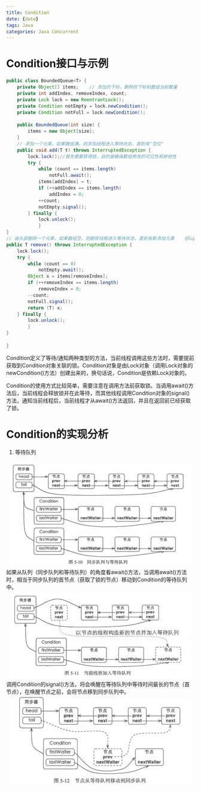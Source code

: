 ```yaml
---
title: Condition
date: {date}
tags: Java
categories: Java Concurrent
---
```

# Condition接口与示例

```Java
public class BoundedQueue<T> {    
    private Object[] items;    // 添加的下标，删除的下标和数组当前数量    
    private int addIndex, removeIndex, count;    
    private Lock lock = new ReentrantLock();    
    private Condition notEmpty = lock.newCondition();    
    private Condition notFull = lock.newCondition();    
    
    public BoundedQueue(int size) {        
        items = new Object[size];    
    }   
    // 添加一个元素，如果数组满，则添加线程进入等待状态，直到有"空位"    
    public void add(T t) throws InterruptedException {        
        lock.lock();//首先需要获得锁，目的是确保数组修改的可见性和排他性
        try {            
            while (count == items.length)                
                notFull.await();            
            items[addIndex] = t;            
            if (++addIndex == items.length)                
                addIndex = 0;            
            ++count;            
            notEmpty.signal();        
        } finally {            
            lock.unlock();        
            }   
}    
// 由头部删除一个元素，如果数组空，则删除线程进入等待状态，直到有新添加元素    @SuppressWarnings("unchecked")    
public T remove() throws InterruptedException {
    lock.lock();        
    try {            
        while (count == 0)                
            notEmpty.await();            
        Object x = items[removeIndex];            
        if (++removeIndex == items.length)                
            removeIndex = 0;            
        --count;            
        notFull.signal();            
        return (T) x;        
    } finally {            
        lock.unlock();        
        }    
}

}
```
Condition定义了等待/通知两种类型的方法，当前线程调用这些方法时，需要提前获取到Condition对象关联的锁。Condition对象是由Lock对象（调用Lock对象的newCondition()方法）创建出来的，换句话说，Condition是依赖Lock对象的。

Condition的使用方式比较简单，需要注意在调用方法前获取锁。当调用await()方法后，当前线程会释放锁并在此等待，而其他线程调用Condition对象的signal()方法，通知当前线程后，当前线程才从await()方法返回，并且在返回前已经获取了锁。



# Condition的实现分析

1. 等待队列

![](https://github.com/Wayne-98/image/blob/master/Java%20Concurrent/ConditionQueue.png?raw=true)
如果从队列（同步队列和等待队列）的角度看await()方法，当调用await()方法时，相当于同步队列的首节点（获取了锁的节点）移动到Condition的等待队列中。
![](https://github.com/Wayne-98/image/blob/master/Java%20Concurrent/JoinConditionQueue.png?raw=true)
调用Condition的signal()方法，将会唤醒在等待队列中等待时间最长的节点（首节点），在唤醒节点之前，会将节点移到同步队列中。
![](https://github.com/Wayne-98/image/blob/master/Java%20Concurrent/removeFromConditionQueue.png?raw=true)